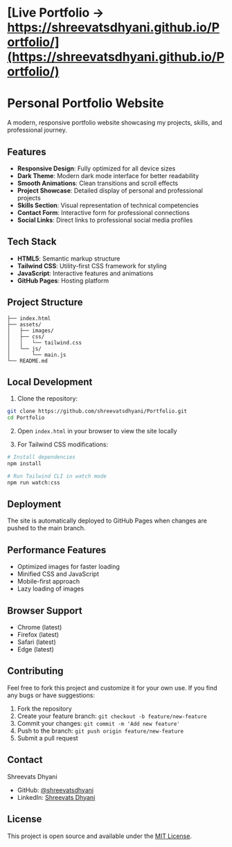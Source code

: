 # [Live Portfolio →  https://shreevatsdhyani.github.io/Portfolio/](https://shreevatsdhyani.github.io/Portfolio/)

# Personal Portfolio Website

A modern, responsive portfolio website showcasing my projects, skills, and professional journey.

## Features

* **Responsive Design**: Fully optimized for all device sizes
* **Dark Theme**: Modern dark mode interface for better readability
* **Smooth Animations**: Clean transitions and scroll effects
* **Project Showcase**: Detailed display of personal and professional projects
* **Skills Section**: Visual representation of technical competencies
* **Contact Form**: Interactive form for professional connections
* **Social Links**: Direct links to professional social media profiles

## Tech Stack

* **HTML5**: Semantic markup structure
* **Tailwind CSS**: Utility-first CSS framework for styling
* **JavaScript**: Interactive features and animations
* **GitHub Pages**: Hosting platform

## Project Structure
```
├── index.html
├── assets/
│   ├── images/
│   ├── css/
│   │   └── tailwind.css
│   └── js/
│       └── main.js
└── README.md
```

## Local Development

1. Clone the repository:
```bash
git clone https://github.com/shreevatsdhyani/Portfolio.git
cd Portfolio
```

2. Open `index.html` in your browser to view the site locally

3. For Tailwind CSS modifications:
```bash
# Install dependencies
npm install

# Run Tailwind CLI in watch mode
npm run watch:css
```

## Deployment

The site is automatically deployed to GitHub Pages when changes are pushed to the main branch.

## Performance Features

* Optimized images for faster loading
* Minified CSS and JavaScript
* Mobile-first approach
* Lazy loading of images

## Browser Support

* Chrome (latest)
* Firefox (latest)
* Safari (latest)
* Edge (latest)

## Contributing

Feel free to fork this project and customize it for your own use. If you find any bugs or have suggestions:

1. Fork the repository
2. Create your feature branch: `git checkout -b feature/new-feature`
3. Commit your changes: `git commit -m 'Add new feature'`
4. Push to the branch: `git push origin feature/new-feature`
5. Submit a pull request

## Contact

Shreevats Dhyani
- GitHub: [@shreevatsdhyani](https://github.com/shreevatsdhyani)
- LinkedIn: [Shreevats Dhyani](https://www.linkedin.com/in/shreevats-dhyani/)

## License

This project is open source and available under the [MIT License](LICENSE).
